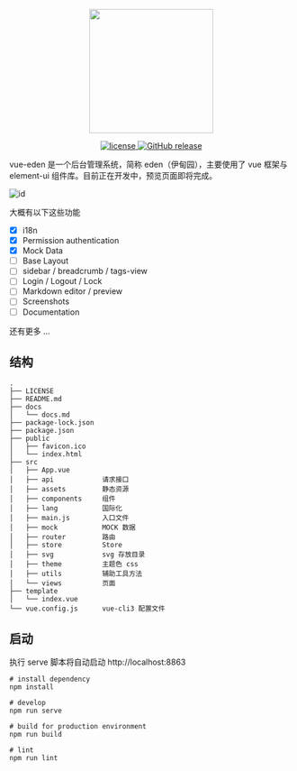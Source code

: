 <p align="center">
  <img width="220" src="https://i.loli.net/2018/05/21/5b02ebd9efd46.png">
</p>

<p align="center">
  <a href="https://github.com/Sakuyakun/vue-eden/blob/master/LICENSE">
    <img src="https://img.shields.io/github/license/Sakuyakun/vue-eden.svg?style=flat-square" alt="license">
  </a>
  <a href="https://travis-ci.org/Sakuyakun/vue-eden">
    <img src="https://img.shields.io/travis/Sakuyakun/vue-eden.svg?style=flat-square" alt="GitHub release">
  </a>
</p>

vue-eden 是一个后台管理系统，简称 eden（伊甸园），主要使用了 vue 框架与 element-ui 组件库。目前正在开发中，预览页面即将完成。

![id](https://i.loli.net/2018/05/19/5aff9f7bdb36f.png)

大概有以下这些功能

- [x] i18n
- [x] Permission authentication
- [x] Mock Data
- [ ] Base Layout
- [ ] sidebar / breadcrumb / tags-view
- [ ] Login / Logout / Lock
- [ ] Markdown editor / preview
- [ ] Screenshots
- [ ] Documentation

还有更多 ...

## 结构

```
.
├── LICENSE
├── README.md
├── docs
│   └── docs.md
├── package-lock.json
├── package.json
├── public
│   ├── favicon.ico
│   └── index.html
├── src
│   ├── App.vue         
│   ├── api            请求接口
│   ├── assets         静态资源
│   ├── components     组件
│   ├── lang           国际化
│   ├── main.js        入口文件
│   ├── mock           MOCK 数据
│   ├── router         路由
│   ├── store          Store
│   ├── svg            svg 存放目录
│   ├── theme          主题色 css
│   ├── utils          辅助工具方法
│   └── views          页面
├── template
│   └── index.vue
└── vue.config.js      vue-cli3 配置文件
```

## 启动

执行 serve 脚本将自动启动 http://localhost:8863

```
# install dependency
npm install

# develop
npm run serve 

# build for production environment
npm run build

# lint
npm run lint
```
